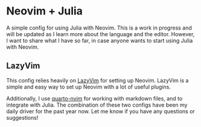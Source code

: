 # Neovim + Julia

A simple config for using Julia with Neovim.
This is a work in progress and will be updated as I learn more about the language and the editor.
However, I want to share what I have so far, in case anyone wants to start using Julia with Neovim.

## LazyVim

This config relies heavily on [LazyVim](https://www.lazyvim.org/) for setting up Neovim.
LazyVim is a simple and easy way to set up Neovim with a lot of useful plugins.

Additionally, I use [quarto-nvim](https://github.com/quarto-dev/quarto-nvim) for working with markdown files, and to integrate with Julia.
The combination of these two configs have been my daily driver for the past year now.
Let me know if you have any questions or suggestions!
